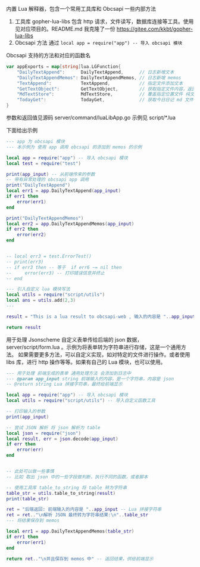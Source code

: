 
内置 Lua 解释器，包含一个常用工具库和 Obcsapi 一些内部方法

1. 工具库 gopher-lua-libs 包含 http 请求，文件读写，数据库连接等工具。使用见对应项目的。README.md 我克隆了一份 https://gitee.com/kkbt/gopher-lua-libs
2. Obcsapi 方法 通过 `local app = require("app") -- 导入 obcsapi 模块`

Obcsapi 支持的方法和对应的函数名

```go
var appExports = map[string]lua.LGFunction{
	"DailyTextAppend":      DailyTextAppend,      // 日志新增文本
	"DailyTextAppendMemos": DailyTextAppendMemos, // 日志新增 memos
	"TextAppend":           TextAppend,           // 指定文件添加文本
	"GetTextObject":        GetTextObject,        // 获取指定文件内容，返回字符串
	"MdTextStore":          MdTextStore,          // 覆盖指定位置文件 纯文本使用
	"TodayGet":             TodayGet,             // 获取今日日记 md 文件字符串 // 每天凌晨 00:00 - 03:59  判断为 today daily 为 昨天的日志
}
```

参数和返回值见源码 server/command/luaLibApp.go 
示例见 script/*.lua

下面给出示例

```lua
--- app 为 obcsapi 模块
--- 本示例为 使用 app 调用 obcsapi 的添加到 memos 的示例

local app = require("app") -- 导入 obcsapi 模块
local test = require("test")

print(app_input) -- 从前端传来的参数
-- 带有异常处理的 obcsapi app 调用
print("DailyTextAppend")
local err1 = app.DailyTextAppend(app_input)
if err1 then
    error(err1)
end

print("DailyTextAppendMemos")
local err2 = app.DailyTextAppendMemos(app_input)
if err2 then
    error(err2)
end


-- local err3 = test.ErrorTest()
-- print(err3)
-- if err3 then -- 等于  if err6 ~= nil then
--     error(err3) -- 打印错误信息并终止
-- end

--- 引入自定义 lua 模块写法
local utils = require("script/utils")
local ans = utils.add(2,3)
---

result = "This is a lua result to obcsapi-web , 输入的内容是 "..app_input -- Lua 拼接字符串

return result
```

用于处理 Jsonscheme 自定义表单传给后端的 json 数据， server/script/form.lua 。示例为将表单转为字符串进行存储，这是一个通用方法。
如果需要更多方法，可以自定义实现，如对特定的文件进行操作。或者使用 libs 库，进行 http 操作等等。如果有自己的 Lua 模块，也可以使用。

```lua
--- 用于处理 前端生成的表单 通用处理方法 会添加到日志中
--- @param app_input string 前端输入的内容，是一个字符串，内容是 json
-- @return string Lua 拼接字符串，最终给前端显示

local app = require("app") -- 导入 obcsapi 模块
local utils = require("script/utils") -- 导入自定义函数工具

-- 打印输入的参数
print(app_input)

-- 尝试 JSON 解析 将 json 解析为 table
local json = require("json")
local result, err = json.decode(app_input)
if err then
    error(err)
end


-- 此处可以做一些事情 
-- 比如 取出 json 中的一些字段做判断，执行不同的函数，或者脚本

-- 使用工具库 table_to_string 将 table 转为字符串
table_str = utils.table_to_string(result)
print(table_str)

ret = "后端返回: 前端输入的内容是 "..app_input -- Lua 拼接字符串
ret = ret.."\n解析 JSON 最终转为字符串结果:\n"..table_str
--- 将结果保存到 memos

local err1 = app.DailyTextAppendMemos(table_str)
if err1 then
    error(err1)
end

return ret.."\n并且保存到 memos 中" -- 返回结果，供给前端显示
```


